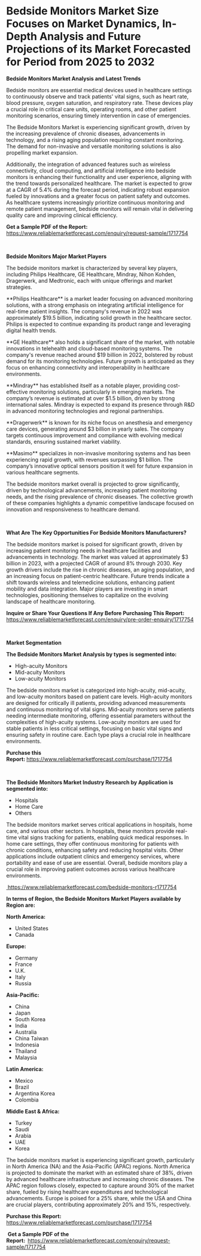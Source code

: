 <p><h1>Bedside Monitors Market Size Focuses on Market Dynamics, In-Depth Analysis and Future Projections of its Market Forecasted for Period from 2025 to 2032</h1></p><p><strong>Bedside Monitors Market Analysis and Latest Trends</strong></p>
<p><p>Bedside monitors are essential medical devices used in healthcare settings to continuously observe and track patients' vital signs, such as heart rate, blood pressure, oxygen saturation, and respiratory rate. These devices play a crucial role in critical care units, operating rooms, and other patient monitoring scenarios, ensuring timely intervention in case of emergencies. </p><p>The Bedside Monitors Market is experiencing significant growth, driven by the increasing prevalence of chronic diseases, advancements in technology, and a rising aging population requiring constant monitoring. The demand for non-invasive and versatile monitoring solutions is also propelling market expansion. </p><p>Additionally, the integration of advanced features such as wireless connectivity, cloud computing, and artificial intelligence into bedside monitors is enhancing their functionality and user experience, aligning with the trend towards personalized healthcare. The market is expected to grow at a CAGR of 5.4% during the forecast period, indicating robust expansion fueled by innovations and a greater focus on patient safety and outcomes. As healthcare systems increasingly prioritize continuous monitoring and remote patient management, bedside monitors will remain vital in delivering quality care and improving clinical efficiency.</p></p>
<p><strong>Get a Sample PDF of the Report:&nbsp;</strong> <a href="https://www.reliablemarketforecast.com/enquiry/request-sample/1717754?utm_campaign=2932&utm_medium=2&utm_source=Github&utm_content=ia&utm_term=13042025&utm_id=bedside-monitors">https://www.reliablemarketforecast.com/enquiry/request-sample/1717754</a></p>
<p>&nbsp;</p>
<p><strong>Bedside Monitors Major Market Players</strong></p>
<p><p>The bedside monitors market is characterized by several key players, including Philips Healthcare, GE Healthcare, Mindray, Nihon Kohden, Dragerwerk, and Medtronic, each with unique offerings and market strategies. </p><p>**Philips Healthcare** is a market leader focusing on advanced monitoring solutions, with a strong emphasis on integrating artificial intelligence for real-time patient insights. The company's revenue in 2022 was approximately $19.5 billion, indicating solid growth in the healthcare sector. Philips is expected to continue expanding its product range and leveraging digital health trends.</p><p>**GE Healthcare** also holds a significant share of the market, with notable innovations in telehealth and cloud-based monitoring systems. The company's revenue reached around $19 billion in 2022, bolstered by robust demand for its monitoring technologies. Future growth is anticipated as they focus on enhancing connectivity and interoperability in healthcare environments.</p><p>**Mindray** has established itself as a notable player, providing cost-effective monitoring solutions, particularly in emerging markets. The company’s revenue is estimated at over $1.5 billion, driven by strong international sales. Mindray is expected to expand its presence through R&D in advanced monitoring technologies and regional partnerships.</p><p>**Dragerwerk** is known for its niche focus on anesthesia and emergency care devices, generating around $3 billion in yearly sales. The company targets continuous improvement and compliance with evolving medical standards, ensuring sustained market viability.</p><p>**Masimo** specializes in non-invasive monitoring systems and has been experiencing rapid growth, with revenues surpassing $1 billion. The company’s innovative optical sensors position it well for future expansion in various healthcare segments.</p><p>The bedside monitors market overall is projected to grow significantly, driven by technological advancements, increasing patient monitoring needs, and the rising prevalence of chronic diseases. The collective growth of these companies highlights a dynamic competitive landscape focused on innovation and responsiveness to healthcare demand.</p></p>
<p>&nbsp;</p>
<p><strong>What Are The Key Opportunities For Bedside Monitors Manufacturers?</strong></p>
<p><p>The bedside monitors market is poised for significant growth, driven by increasing patient monitoring needs in healthcare facilities and advancements in technology. The market was valued at approximately $3 billion in 2023, with a projected CAGR of around 8% through 2030. Key growth drivers include the rise in chronic diseases, an aging population, and an increasing focus on patient-centric healthcare. Future trends indicate a shift towards wireless and telemedicine solutions, enhancing patient mobility and data integration. Major players are investing in smart technologies, positioning themselves to capitalize on the evolving landscape of healthcare monitoring.</p></p>
<p><strong>Inquire or Share Your Questions If Any Before Purchasing This Report:</strong> <a href="https://www.reliablemarketforecast.com/enquiry/pre-order-enquiry/1717754?utm_campaign=2932&utm_medium=2&utm_source=Github&utm_content=ia&utm_term=13042025&utm_id=bedside-monitors">https://www.reliablemarketforecast.com/enquiry/pre-order-enquiry/1717754</a></p>
<p>&nbsp;</p>
<p><strong>Market Segmentation</strong></p>
<p><strong>The Bedside Monitors Market Analysis by types is segmented into:</strong></p>
<p><ul><li>High-acuity Monitors</li><li>Mid-acuity Monitors</li><li>Low-acuity Monitors</li></ul></p>
<p><p>The bedside monitors market is categorized into high-acuity, mid-acuity, and low-acuity monitors based on patient care levels. High-acuity monitors are designed for critically ill patients, providing advanced measurements and continuous monitoring of vital signs. Mid-acuity monitors serve patients needing intermediate monitoring, offering essential parameters without the complexities of high-acuity systems. Low-acuity monitors are used for stable patients in less critical settings, focusing on basic vital signs and ensuring safety in routine care. Each type plays a crucial role in healthcare environments.</p></p>
<p><strong>Purchase this Report:&nbsp;</strong><a href="https://www.reliablemarketforecast.com/purchase/1717754?utm_campaign=2932&utm_medium=2&utm_source=Github&utm_content=ia&utm_term=13042025&utm_id=bedside-monitors">https://www.reliablemarketforecast.com/purchase/1717754</a></p>
<p>&nbsp;</p>
<p><strong>The Bedside Monitors Market Industry Research by Application is segmented into:</strong></p>
<p><ul><li>Hospitals</li><li>Home Care</li><li>Others</li></ul></p>
<p><p>The bedside monitors market serves critical applications in hospitals, home care, and various other sectors. In hospitals, these monitors provide real-time vital signs tracking for patients, enabling quick medical responses. In home care settings, they offer continuous monitoring for patients with chronic conditions, enhancing safety and reducing hospital visits. Other applications include outpatient clinics and emergency services, where portability and ease of use are essential. Overall, bedside monitors play a crucial role in improving patient outcomes across various healthcare environments.</p></p>
<p><a href="https://www.reliablemarketforecast.com/bedside-monitors-r1717754?utm_campaign=2932&utm_medium=2&utm_source=Github&utm_content=ia&utm_term=13042025&utm_id=bedside-monitors">&nbsp;https://www.reliablemarketforecast.com/bedside-monitors-r1717754</a></p>
<p><strong>In terms of Region, the Bedside Monitors Market Players available by Region are:</strong></p>
<p>
    <p> <strong> North America: </strong>
        <ul>
            <li>United States</li>
            <li>Canada</li>
        </ul>
        </p> 
    <p> <strong> Europe: </strong>
        <ul>
            <li>Germany</li>
            <li>France</li>
            <li>U.K.</li>
            <li>Italy</li>
            <li>Russia</li>
        </ul>
        </p> 
    <p> <strong> Asia-Pacific: </strong>
        <ul>
            <li>China</li>
            <li>Japan</li>
            <li>South Korea</li>
            <li>India</li>
            <li>Australia</li>
            <li>China Taiwan</li>
            <li>Indonesia</li>
            <li>Thailand</li>
            <li>Malaysia</li>
        </ul>
        </p> 
    <p> <strong> Latin America: </strong>
        <ul>
            <li>Mexico</li>
            <li>Brazil</li>
            <li>Argentina Korea</li>
            <li>Colombia</li>
        </ul>
        </p> 
    <p> <strong> Middle East & Africa: </strong>
        <ul>
            <li>Turkey</li>
            <li>Saudi</li>
            <li>Arabia</li>
            <li>UAE</li>
            <li>Korea</li>
        </ul>
    </p>
    </p>
<p><p>The bedside monitors market is experiencing significant growth, particularly in North America (NA) and the Asia-Pacific (APAC) regions. North America is projected to dominate the market with an estimated share of 38%, driven by advanced healthcare infrastructure and increasing chronic diseases. The APAC region follows closely, expected to capture around 30% of the market share, fueled by rising healthcare expenditures and technological advancements. Europe is poised for a 25% share, while the USA and China are crucial players, contributing approximately 20% and 15%, respectively.</p></p>
<p><strong>Purchase this Report: </strong><a href="https://www.reliablemarketforecast.com/purchase/1717754?utm_campaign=2932&utm_medium=2&utm_source=Github&utm_content=ia&utm_term=13042025&utm_id=bedside-monitors">https://www.reliablemarketforecast.com/purchase/1717754</a></p>
<p>&nbsp;<strong>Get a Sample PDF of the Report:&nbsp;&nbsp;</strong><a href="https://www.reliablemarketforecast.com/enquiry/request-sample/1717754?utm_campaign=2932&utm_medium=2&utm_source=Github&utm_content=ia&utm_term=13042025&utm_id=bedside-monitors">https://www.reliablemarketforecast.com/enquiry/request-sample/1717754</a></p>
<p><strong></strong></p>
<p><p></p><p></p><p></p></p>